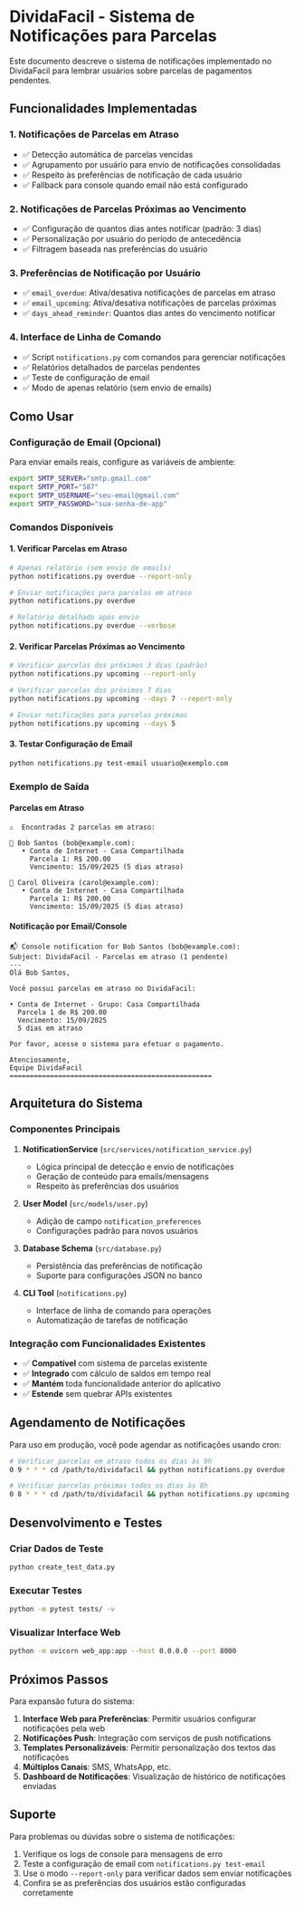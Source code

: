 # DividaFacil - Sistema de Notificações para Parcelas

Este documento descreve o sistema de notificações implementado no DividaFacil para lembrar usuários sobre parcelas de pagamentos pendentes.

## Funcionalidades Implementadas

### 1. Notificações de Parcelas em Atraso
- ✅ Detecção automática de parcelas vencidas
- ✅ Agrupamento por usuário para envio de notificações consolidadas
- ✅ Respeito às preferências de notificação de cada usuário
- ✅ Fallback para console quando email não está configurado

### 2. Notificações de Parcelas Próximas ao Vencimento
- ✅ Configuração de quantos dias antes notificar (padrão: 3 dias)
- ✅ Personalização por usuário do período de antecedência
- ✅ Filtragem baseada nas preferências do usuário

### 3. Preferências de Notificação por Usuário
- ✅ `email_overdue`: Ativa/desativa notificações de parcelas em atraso
- ✅ `email_upcoming`: Ativa/desativa notificações de parcelas próximas
- ✅ `days_ahead_reminder`: Quantos dias antes do vencimento notificar

### 4. Interface de Linha de Comando
- ✅ Script `notifications.py` com comandos para gerenciar notificações
- ✅ Relatórios detalhados de parcelas pendentes
- ✅ Teste de configuração de email
- ✅ Modo de apenas relatório (sem envio de emails)

## Como Usar

### Configuração de Email (Opcional)

Para enviar emails reais, configure as variáveis de ambiente:

```bash
export SMTP_SERVER="smtp.gmail.com"
export SMTP_PORT="587"
export SMTP_USERNAME="seu-email@gmail.com"
export SMTP_PASSWORD="sua-senha-de-app"
```

### Comandos Disponíveis

#### 1. Verificar Parcelas em Atraso

```bash
# Apenas relatório (sem envio de emails)
python notifications.py overdue --report-only

# Enviar notificações para parcelas em atraso
python notifications.py overdue

# Relatório detalhado após envio
python notifications.py overdue --verbose
```

#### 2. Verificar Parcelas Próximas ao Vencimento

```bash
# Verificar parcelas dos próximos 3 dias (padrão)
python notifications.py upcoming --report-only

# Verificar parcelas dos próximos 7 dias
python notifications.py upcoming --days 7 --report-only

# Enviar notificações para parcelas próximas
python notifications.py upcoming --days 5
```

#### 3. Testar Configuração de Email

```bash
python notifications.py test-email usuario@exemplo.com
```

### Exemplo de Saída

#### Parcelas em Atraso
```
⚠️  Encontradas 2 parcelas em atraso:

👤 Bob Santos (bob@example.com):
   • Conta de Internet - Casa Compartilhada
     Parcela 1: R$ 200.00
     Vencimento: 15/09/2025 (5 dias atraso)

👤 Carol Oliveira (carol@example.com):
   • Conta de Internet - Casa Compartilhada
     Parcela 1: R$ 200.00
     Vencimento: 15/09/2025 (5 dias atraso)
```

#### Notificação por Email/Console
```
📬 Console notification for Bob Santos (bob@example.com):
Subject: DividaFacil - Parcelas em atraso (1 pendente)
---
Olá Bob Santos,

Você possui parcelas em atraso no DividaFacil:

• Conta de Internet - Grupo: Casa Compartilhada
  Parcela 1 de R$ 200.00
  Vencimento: 15/09/2025
  5 dias em atraso

Por favor, acesse o sistema para efetuar o pagamento.

Atenciosamente,
Equipe DividaFacil
==================================================
```

## Arquitetura do Sistema

### Componentes Principais

1. **NotificationService** (`src/services/notification_service.py`)
   - Lógica principal de detecção e envio de notificações
   - Geração de conteúdo para emails/mensagens
   - Respeito às preferências dos usuários

2. **User Model** (`src/models/user.py`)
   - Adição de campo `notification_preferences`
   - Configurações padrão para novos usuários

3. **Database Schema** (`src/database.py`)
   - Persistência das preferências de notificação
   - Suporte para configurações JSON no banco

4. **CLI Tool** (`notifications.py`)
   - Interface de linha de comando para operações
   - Automatização de tarefas de notificação

### Integração com Funcionalidades Existentes

- ✅ **Compatível** com sistema de parcelas existente
- ✅ **Integrado** com cálculo de saldos em tempo real
- ✅ **Mantém** toda funcionalidade anterior do aplicativo
- ✅ **Estende** sem quebrar APIs existentes

## Agendamento de Notificações

Para uso em produção, você pode agendar as notificações usando cron:

```bash
# Verificar parcelas em atraso todos os dias às 9h
0 9 * * * cd /path/to/dividafacil && python notifications.py overdue

# Verificar parcelas próximas todos os dias às 8h
0 8 * * * cd /path/to/dividafacil && python notifications.py upcoming --days 3
```

## Desenvolvimento e Testes

### Criar Dados de Teste

```bash
python create_test_data.py
```

### Executar Testes

```bash
python -m pytest tests/ -v
```

### Visualizar Interface Web

```bash
python -m uvicorn web_app:app --host 0.0.0.0 --port 8000
```

## Próximos Passos

Para expansão futura do sistema:

1. **Interface Web para Preferências**: Permitir usuários configurar notificações pela web
2. **Notificações Push**: Integração com serviços de push notifications
3. **Templates Personalizáveis**: Permitir personalização dos textos das notificações
4. **Múltiplos Canais**: SMS, WhatsApp, etc.
5. **Dashboard de Notificações**: Visualização de histórico de notificações enviadas

## Suporte

Para problemas ou dúvidas sobre o sistema de notificações:

1. Verifique os logs de console para mensagens de erro
2. Teste a configuração de email com `notifications.py test-email`
3. Use o modo `--report-only` para verificar dados sem enviar notificações
4. Confira se as preferências dos usuários estão configuradas corretamente